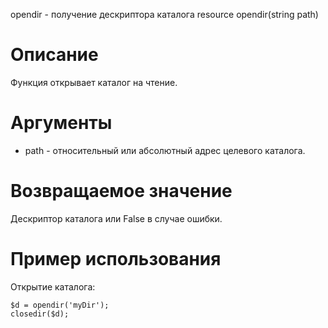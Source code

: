 opendir - получение дескриптора каталога
    resource opendir(string path)

Описание
========

Функция открывает каталог на чтение.

Аргументы
=========

* path - относительный или абсолютный адрес целевого каталога.

Возвращаемое значение
=====================

Дескриптор каталога или False в случае ошибки.

Пример использования
====================

Открытие каталога:

    $d = opendir('myDir');
    closedir($d);
